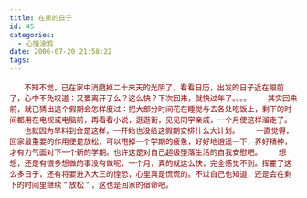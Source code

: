 ```yaml
---
title: 在家的日子
id: 45
categories:
  - 心情涂鸦
date: 2006-07-20 21:58:22
tags:
---
```


<div id="msgcns!DA984E57EDE76A7C!650" class="bvMsg"><div><font color="#800000" size="2">       不知不觉，已在家中消磨掉二十来天的光阴了，看看日历，出发的日子近在眼前了，心中不免叹道：又要离开了么？这么快？下次回来，就快过年了。。。。
       其实回来前，就已猜出这个假期会怎样度过：把大部分时间花在睡觉与去各处吃饭上，剩下的时间都用在电视或电脑前，再看看小说，逛逛街，见见同学亲戚，一个月便这样溜走了。
       也就因为早料到会是这样，一开始也没给这假期安排什么大计划。
       一直觉得，回家最重要的作用便是放松，可以甩掉一个学期的疲惫，好好地逍遥一下，养好精神，才有力气面对下一个新的学期。也许这是对自己超级堕落生活的自我安慰吧。
       想想，还是有很多想做的事没有做呢，一个月，真的就这么快，完全感觉不到。挥霍了这么多日子，还有将要进入大三的惶恐，心里真是慌慌的。不过自己也知道，还是会在剩下的时间里继续 “ 放松 ” ，这也是回家的宿命吧。
      </font> </div></div>